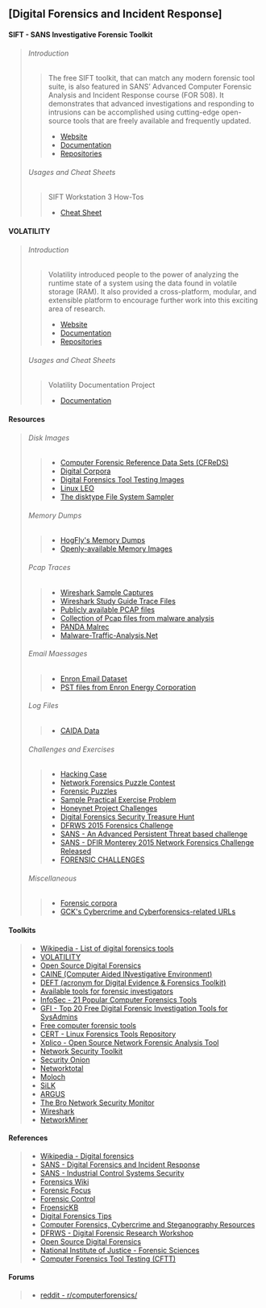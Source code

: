 ## [Digital Forensics and Incident Response] ##

#### SIFT - SANS Investigative Forensic Toolkit ####
>
> ###### Introduction ######
> > The free SIFT toolkit, that can match any modern forensic tool suite, is
> > also featured in SANS’ Advanced Computer Forensic Analysis and Incident
> > Response course (FOR 508). It demonstrates that advanced investigations and
> > responding to intrusions can be accomplished using cutting-edge open-source
> > tools that are freely available and frequently updated.
> > * [Website](http://digital-forensics.sans.org/community/downloads)
> > * [Documentation](http://sift.readthedocs.org/)
> > * [Repositories](https://github.com/sans-dfir)
>
> ###### Usages and Cheat Sheets ######
> > SIFT Workstation 3 How-Tos
> > * [Cheat Sheet](http://digital-forensics.sans.org/community/cheat-sheets)

#### VOLATILITY ####
>
> ###### Introduction ######
> > Volatility introduced people to the power of analyzing the runtime state of
> > a system using the data found in volatile storage (RAM). It also provided a
> > cross-platform, modular, and extensible platform to encourage further work
> > into this exciting area of research.
> > * [Website](http://www.volatilityfoundation.org/)
> > * [Documentation](https://github.com/volatilityfoundation/volatility/wiki)
> > * [Repositories](https://github.com/volatilityfoundation)
>
> ###### Usages and Cheat Sheets ######
> > Volatility Documentation Project
> > * [Documentation](https://code.google.com/p/volatility/wiki/DocFiles)

#### Resources ####
>
> ###### Disk Images ######
> > * [Computer Forensic Reference Data Sets (CFReDS)](http://www.cfreds.nist.gov/)
> > * [Digital Corpora](http://digitalcorpora.org/)
> > * [Digital Forensics Tool Testing Images](http://www.dftt.org/)
> > * [Linux LEO](http://linuxleo.com/)
> > * [The disktype File System Sampler](http://disktype.cvs.sourceforge.net/disktype/file-system-sampler/)
>
> ###### Memory Dumps ######
> > * [HogFly's Memory Dumps](http://forensicir.blogspot.com/)
> > * [Openly-available Memory Images](https://code.google.com/p/volatility/wiki/FAQ#Are_there_any_public_memory_samples_available_that_I_can_use_for)
>
> ###### Pcap Traces ######
> > * [Wireshark Sample Captures](http://wiki.wireshark.org/SampleCaptures)
> > * [Wireshark Study Guide Trace Files](http://www.wiresharkbook.com/studyguide.html)
> > * [Publicly available PCAP files](http://www.netresec.com/?page=PcapFiles)
> > * [Collection of Pcap files from malware analysis](http://contagiodump.blogspot.tw/2013/04/collection-of-pcap-files-from-malware.html)
> > * [PANDA Malrec](http://panda.gtisc.gatech.edu/malrec/)
> > * [Malware-Traffic-Analysis.Net](http://malware-traffic-analysis.net/)
>
> ###### Email Maessages ######
> > * [Enron Email Dataset](https://www.cs.cmu.edu/~enron/)
> > * [PST files from Enron Energy Corporation](http://www.edrm.net/resources/data-sets/edrm-enron-email-data-set)
>
> ###### Log Files ######
> > * [CAIDA Data](http://www.caida.org/data/)
>
> ###### Challenges and Exercises ######
> > * [Hacking Case](http://www.cfreds.nist.gov/Hacking_Case.html)
> > * [Network Forensics Puzzle Contest](http://forensicscontest.com/)
> > * [Forensic Puzzles](http://forensicscontest.com/puzzles)
> > * [Sample Practical Exercise Problem](http://www.isfce.com/sample-pe.htm)
> > * [Honeynet Project Challenges](http://www.honeynet.org/challenges)
> > * [Digital Forensics Security Treasure Hunt](http://digitalforensics.securitytreasurehunt.com/)
> > * [DFRWS 2015 Forensics Challenge](http://www.dfrws.org/2015/challenge/)
> > * [SANS - An Advanced Persistent Threat based challenge](http://digital-forensics.sans.org/community/challenges)
> > * [SANS - DFIR Monterey 2015 Network Forensics Challenge Released](http://digital-forensics.sans.org/blog/2014/12/05/dfir-monterey-2015-network-forensics-challenge-released)
> > * [FORENSIC CHALLENGES](http://www.amanhardikar.com/mindmaps/ForensicChallenges.html)
>
> ###### Miscellaneous ######
> > * [Forensic corpora](http://www.forensicswiki.org/wiki/Forensic_corpora)
> > * [GCK's Cybercrime and Cyberforensics-related URLs](http://www.garykessler.net/library/forensicsurl.html)

#### Toolkits ####
> * [Wikipedia - List of digital forensics tools](https://en.wikipedia.org/wiki/List_of_digital_forensics_tools)
> * [VOLATILITY](http://www.volatilityfoundation.org/)
> * [Open Source Digital Forensics](http://www.sleuthkit.org/)
> * [CAINE (Computer Aided INvestigative Environment)](http://www.caine-live.net/)
> * [DEFT (acronym for Digital Evidence & Forensics Toolkit)](http://www.deftlinux.net/)
> * [Available tools for forensic investigators](http://www.forensicswiki.org/wiki/Tools)
> * [InfoSec - 21 Popular Computer Forensics Tools](http://resources.infosecinstitute.com/computer-forensics-tools/)
> * [GFI - Top 20 Free Digital Forensic Investigation Tools for SysAdmins](http://www.gfi.com/blog/top-20-free-digital-forensic-investigation-tools-for-sysadmins/)
> * [Free computer forensic tools](https://forensiccontrol.com/resources/free-software/)
> * [CERT - Linux Forensics Tools Repository](https://forensics.cert.org/)
> * [Xplico - Open Source Network Forensic Analysis Tool](http://www.xplico.org/)
> * [Network Security Toolkit](http://www.networksecuritytoolkit.org/)
> * [Security Onion](http://blog.securityonion.net/)
> * [Networktotal](https://www.networktotal.com/)
> * [Moloch](http://molo.ch/)
> * [SiLK](https://tools.netsa.cert.org/silk/)
> * [ARGUS](http://www.qosient.com/argus/index.shtml)
> * [The Bro Network Security Monitor](https://www.bro.org/)
> * [Wireshark](https://www.wireshark.org/)
> * [NetworkMiner](http://www.netresec.com/?page=NetworkMiner)

#### References ####
> * [Wikipedia - Digital forensics](https://en.wikipedia.org/wiki/Digital_forensics)
> * [SANS - Digital Forensics and Incident Response](http://digital-forensics.sans.org/)
> * [SANS - Industrial Control Systems Security](http://ics.sans.org/)
> * [Forensics Wiki](http://www.forensicswiki.org/)
> * [Forensic Focus](http://www.forensicfocus.com/)
> * [Forensic Control](https://forensiccontrol.com/)
> * [FroensicKB](http://www.forensickb.com/)
> * [Digital Forensics Tips](http://digitalforensicstips.com/)
> * [Computer Forensics, Cybercrime and Steganography Resources](http://www.forensix.org/)
> * [DFRWS - Digital Forensic Research Workshop](http://www.dfrws.org/index.shtml)
> * [Open Source Digital Forensics](http://www2.opensourceforensics.org/)
> * [National Institute of Justice - Forensic Sciences](http://nij.gov/topics/forensics/pages/welcome.aspx)
> * [Computer Forensics Tool Testing (CFTT)](http://www.cftt.nist.gov/)

#### Forums ####
> * [reddit - r/computerforensics/](https://www.reddit.com/r/computerforensics)
